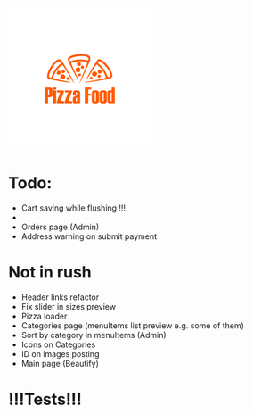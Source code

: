 <img src="./public/logo.png" style="width:256px;height: 256px;" alt="logo"/>

# Todo:

- Cart saving while flushing !!!
- 
- Orders page (Admin)
- Address warning on submit payment

# Not in rush

- Header links refactor
- Fix slider in sizes preview
- Pizza loader
- Categories page (menuItems list preview e.g. some of them)
- Sort by category in menuItems (Admin)
- Icons on Categories
- ID on images posting
- Main page (Beautify)
  
# !!!Tests!!!
